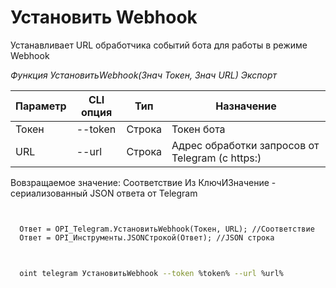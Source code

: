 ﻿---
sidebar_position: 3
---

# Установить Webhook
 Устанавливает URL обработчика событий бота для работы в режиме Webhook


*Функция УстановитьWebhook(Знач Токен, Знач URL) Экспорт*

  | Параметр | CLI опция | Тип | Назначение |
  |-|-|-|-|
  | Токен | --token | Строка | Токен бота |
  | URL | --url | Строка | Адрес обработки запросов от Telegram (с https:) |

  
  Вовзращаемое значение:   Соответствие Из КлючИЗначение - сериализованный JSON ответа от Telegram

```bsl title="Пример кода"
	

  Ответ = OPI_Telegram.УстановитьWebhook(Токен, URL); //Соответствие
  Ответ = OPI_Инструменты.JSONСтрокой(Ответ); //JSON строка
	
```

```sh title="Пример команд CLI"
    
  oint telegram УстановитьWebhook --token %token% --url %url%

```


```json title="Результат"



```
